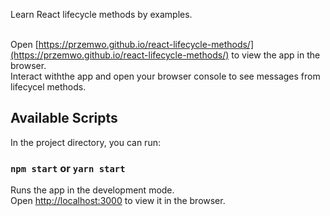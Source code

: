 Learn React lifecycle methods by examples.<br><br>

Open [https://przemwo.github.io/react-lifecycle-methods/](https://przemwo.github.io/react-lifecycle-methods/) to view the app in the browser.<br>
Interact withthe app and open your browser console to see messages from lifecycel methods.

## Available Scripts

In the project directory, you can run:

### `npm start` or `yarn start`

Runs the app in the development mode.<br>
Open [http://localhost:3000](http://localhost:3000) to view it in the browser.